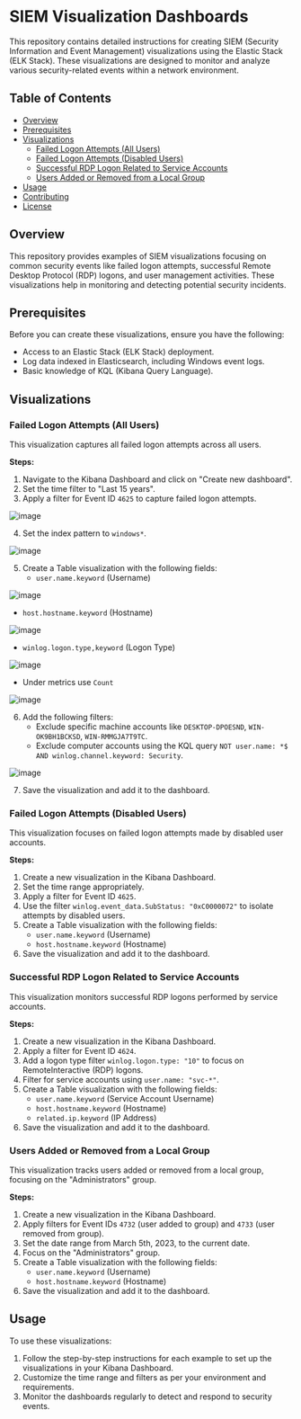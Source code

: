 # SIEM Visualization Dashboards

This repository contains detailed instructions for creating SIEM (Security Information and Event Management) visualizations using the Elastic Stack (ELK Stack). These visualizations are designed to monitor and analyze various security-related events within a network environment.

## Table of Contents

- [Overview](#overview)
- [Prerequisites](#prerequisites)
- [Visualizations](#visualizations)
  - [Failed Logon Attempts (All Users)](#failed-logon-attempts-all-users)
  - [Failed Logon Attempts (Disabled Users)](#failed-logon-attempts-disabled-users)
  - [Successful RDP Logon Related to Service Accounts](#successful-rdp-logon-related-to-service-accounts)
  - [Users Added or Removed from a Local Group](#users-added-or-removed-from-a-local-group)
- [Usage](#usage)
- [Contributing](#contributing)
- [License](#license)

## Overview

This repository provides examples of SIEM visualizations focusing on common security events like failed logon attempts, successful Remote Desktop Protocol (RDP) logons, and user management activities. These visualizations help in monitoring and detecting potential security incidents.

## Prerequisites

Before you can create these visualizations, ensure you have the following:
- Access to an Elastic Stack (ELK Stack) deployment.
- Log data indexed in Elasticsearch, including Windows event logs.
- Basic knowledge of KQL (Kibana Query Language).

## Visualizations

### Failed Logon Attempts (All Users)

This visualization captures all failed logon attempts across all users.

**Steps:**
1. Navigate to the Kibana Dashboard and click on "Create new dashboard".
2. Set the time filter to "Last 15 years".
3. Apply a filter for Event ID `4625` to capture failed logon attempts.

![image](https://github.com/user-attachments/assets/c1f04d10-806c-41b5-93bf-2d617f23b2a1)

4. Set the index pattern to `windows*`.

![image](https://github.com/user-attachments/assets/2e47bdef-000d-41c4-9c33-a9cf69ce7a66)


5. Create a Table visualization with the following fields:
   - `user.name.keyword` (Username)

![image](https://github.com/user-attachments/assets/d43085da-19a6-4d51-ac62-d049c9958b24)


   - `host.hostname.keyword` (Hostname)

![image](https://github.com/user-attachments/assets/5d737fe3-01bf-4f9a-a01d-cc79dbf6c717)

   - `winlog.logon.type,keyword` (Logon Type)

![image](https://github.com/user-attachments/assets/b2e549d9-c393-4c0c-9071-3b6e2cebf2f3)

   - Under metrics use `Count` 

![image](https://github.com/user-attachments/assets/4cb5e48d-45e8-49ab-b242-c5b97c787a1e)

6. Add the following filters:
   - Exclude specific machine accounts like `DESKTOP-DPOESND`, `WIN-OK9BH1BCKSD`, `WIN-RMMGJA7T9TC`.
   - Exclude computer accounts using the KQL query `NOT user.name: *$ AND winlog.channel.keyword: Security`.

![image](https://github.com/user-attachments/assets/37e6b53b-8eb3-4fb5-a30d-bfa48d115490)

7. Save the visualization and add it to the dashboard.

### Failed Logon Attempts (Disabled Users)

This visualization focuses on failed logon attempts made by disabled user accounts.

**Steps:**
1. Create a new visualization in the Kibana Dashboard.
2. Set the time range appropriately.
3. Apply a filter for Event ID `4625`.
4. Use the filter `winlog.event_data.SubStatus: "0xC0000072"` to isolate attempts by disabled users.
5. Create a Table visualization with the following fields:
   - `user.name.keyword` (Username)
   - `host.hostname.keyword` (Hostname)
6. Save the visualization and add it to the dashboard.

### Successful RDP Logon Related to Service Accounts

This visualization monitors successful RDP logons performed by service accounts.

**Steps:**
1. Create a new visualization in the Kibana Dashboard.
2. Apply a filter for Event ID `4624`.
3. Add a logon type filter `winlog.logon.type: "10"` to focus on RemoteInteractive (RDP) logons.
4. Filter for service accounts using `user.name: "svc-*"`.
5. Create a Table visualization with the following fields:
   - `user.name.keyword` (Service Account Username)
   - `host.hostname.keyword` (Hostname)
   - `related.ip.keyword` (IP Address)
6. Save the visualization and add it to the dashboard.

### Users Added or Removed from a Local Group

This visualization tracks users added or removed from a local group, focusing on the "Administrators" group.

**Steps:**
1. Create a new visualization in the Kibana Dashboard.
2. Apply filters for Event IDs `4732` (user added to group) and `4733` (user removed from group).
3. Set the date range from March 5th, 2023, to the current date.
4. Focus on the "Administrators" group.
5. Create a Table visualization with the following fields:
   - `user.name.keyword` (Username)
   - `host.hostname.keyword` (Hostname)
6. Save the visualization and add it to the dashboard.

## Usage

To use these visualizations:
1. Follow the step-by-step instructions for each example to set up the visualizations in your Kibana Dashboard.
2. Customize the time range and filters as per your environment and requirements.
3. Monitor the dashboards regularly to detect and respond to security events.
